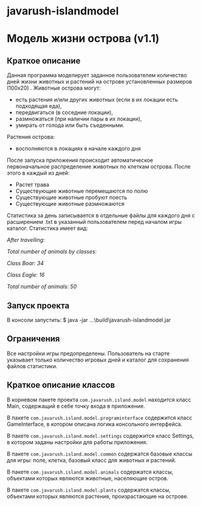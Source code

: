 # javarush-islandmodel
Модель жизни острова (v1.1)
========================
Краткое описание
-------------------------
Данная программа моделирует заданное пользователем количество дней жизни животных и растений на острове установленных размеров (100х20) .
Животные острова могут:
- есть растения и/или других животных (если в их локации есть подходящая еда),
- передвигаться (в соседние локации),
- размножаться (при наличии пары в их локации),
- умирать от голода или быть съеденными.

Растения острова:
- восполняются в локациях в начале каждого дня

После запуска приложения происходит автоматическое первоначальное распределение животных по клеткам острова.
После этого в каждый из дней:
- Растет трава
- Существующие животные перемещаются по полю
- Существующие животные пробуют поесть 
- Существующие животные размножаются

Статистика за день записывается в отдельные файлы для каждого дня с расширением .txt в указанный пользователем перед началом игры каталог.
Статистика имеет вид:

*After travelling:*

*Total number of animals by classes:*

*Class  Boar: 34*

*Class  Eagle: 16*

*Total number of animals: 50*


Запуск проекта
-------------------------
В консоли запустить:
$ java -jar ...\build\javarush-islandmodel.jar

Ограничения
------------------------
Все настройки игры предопределены. Пользователь на старте указывает только количество игровых дней и каталог для сохранения файлов статистики.

Краткое описание классов
------------------------
В корневом пакете проекта `com.javarush.island.model` находится класс Main, содержащий в себе точку входа в приложение.

В пакете `com.javarush.island.model.programinterface` содержится класс GameInterface, в котором описана логика консольного интерфейса.

В пакете `com.javarush.island.model.settings` содержится класс Settings, в котором заданы настройки для работы приложения.

В пакете `com.javarush.island.model.common` содержатся базовые классы для игры: поле, клетка, базовый класс для животных и растений.

В пакете `com.javarush.island.model.animals` содержатся классы, объектами которых являются животные, населяющие остров.

В пакете `com.javarush.island.model.plants` содержатся классы, объектами которых являются растения, произрастающие на острове.